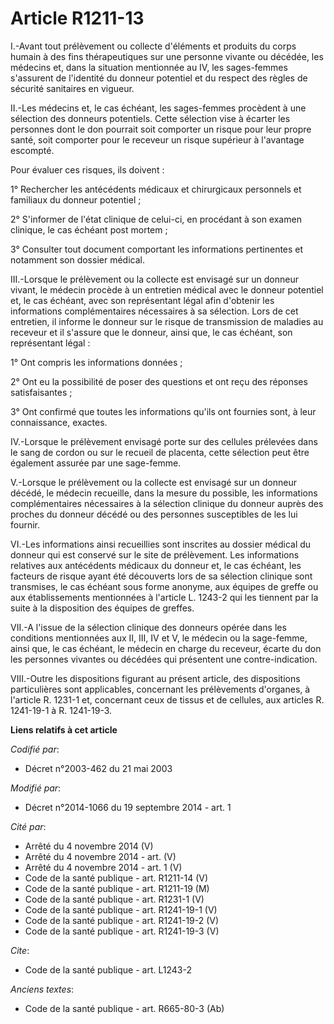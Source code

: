 # Article R1211-13

I.-Avant tout prélèvement ou collecte d'éléments et produits du corps humain à des fins thérapeutiques sur une personne
vivante ou décédée, les médecins et, dans la situation mentionnée au IV, les sages-femmes s'assurent de l'identité du donneur
potentiel et du respect des règles de sécurité sanitaires en vigueur. 

II.-Les médecins et, le cas échéant, les sages-femmes procèdent à une sélection des donneurs potentiels. Cette sélection vise
à écarter les personnes dont le don pourrait soit comporter un risque pour leur propre santé, soit comporter pour le receveur
un risque supérieur à l'avantage escompté. 

Pour évaluer ces risques, ils doivent : 

1° Rechercher les antécédents médicaux et chirurgicaux personnels et familiaux du donneur potentiel ; 

2° S'informer de l'état clinique de celui-ci, en procédant à son examen clinique, le cas échéant post mortem ; 

3° Consulter tout document comportant les informations pertinentes et notamment son dossier médical. 

III.-Lorsque le prélèvement ou la collecte est envisagé sur un donneur vivant, le médecin procède à un entretien médical avec
le donneur potentiel et, le cas échéant, avec son représentant légal afin d'obtenir les informations complémentaires
nécessaires à sa sélection. Lors de cet entretien, il informe le donneur sur le risque de transmission de maladies au
receveur et il s'assure que le donneur, ainsi que, le cas échéant, son représentant légal : 

1° Ont compris les informations données ; 

2° Ont eu la possibilité de poser des questions et ont reçu des réponses satisfaisantes ; 

3° Ont confirmé que toutes les informations qu'ils ont fournies sont, à leur connaissance, exactes. 

IV.-Lorsque le prélèvement envisagé porte sur des cellules prélevées dans le sang de cordon ou sur le recueil de placenta,
cette sélection peut être également assurée par une sage-femme. 

V.-Lorsque le prélèvement ou la collecte est envisagé sur un donneur décédé, le médecin recueille, dans la mesure du
possible, les informations complémentaires nécessaires à la sélection clinique du donneur auprès des proches du donneur
décédé ou des personnes susceptibles de les lui fournir. 

VI.-Les informations ainsi recueillies sont inscrites au dossier médical du donneur qui est conservé sur le site de
prélèvement. Les informations relatives aux antécédents médicaux du donneur et, le cas échéant, les facteurs de risque ayant
été découverts lors de sa sélection clinique sont transmises, le cas échéant sous forme anonyme, aux équipes de greffe ou aux
établissements mentionnées à l'article L. 1243-2 qui les tiennent par la suite à la disposition des équipes de greffes. 

VII.-A l'issue de la sélection clinique des donneurs opérée dans les conditions mentionnées aux II, III, IV et V, le médecin
ou la sage-femme, ainsi que, le cas échéant, le médecin en charge du receveur, écarte du don les personnes vivantes ou
décédées qui présentent une contre-indication. 

VIII.-Outre les dispositions figurant au présent article, des dispositions particulières sont applicables, concernant les
prélèvements d'organes, à l'article R. 1231-1 et, concernant ceux de tissus et de cellules, aux articles R. 1241-19-1 à R.
1241-19-3.

**Liens relatifs à cet article**

_Codifié par_:

  - Décret n°2003-462 du 21 mai 2003

_Modifié par_:

  - Décret n°2014-1066 du 19 septembre 2014 - art. 1

_Cité par_:

  - Arrêté du 4 novembre 2014 (V)
  - Arrêté du 4 novembre 2014 - art. (V)
  - Arrêté du 4 novembre 2014 - art. 1 (V)
  - Code de la santé publique - art. R1211-14 (V)
  - Code de la santé publique - art. R1211-19 (M)
  - Code de la santé publique - art. R1231-1 (V)
  - Code de la santé publique - art. R1241-19-1 (V)
  - Code de la santé publique - art. R1241-19-2 (V)
  - Code de la santé publique - art. R1241-19-3 (V)

_Cite_:

  - Code de la santé publique - art. L1243-2

_Anciens textes_:

  - Code de la santé publique - art. R665-80-3 (Ab)
